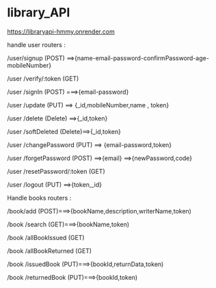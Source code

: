 # library_API

https://libraryapi-hmmy.onrender.com

handle user routers :

/user/signup (POST)  ==>{name-email-password-confirmPassword-age-mobileNumber}

/user /verify/:token  (GET) 

/user /signIn (POST) ===>{email-password}

/user /update  (PUT) ==> {_id,mobileNumber,name , token}

/user /delete  (Delete) ==>{_id,token}

/user /softDeleted  (Delete)==>{_id,token}

/user /changePassword (PUT) ==> {email-password,token}

/user /forgetPassword (POST) ==>{email} ==>{newPassword,code}

/user /resetPassword/:token (GET)

/user /logout (PUT) ==>{token,_id}

Handle books routers :

/book/add  (POST)===>{bookName,description,writerName,token)

/book /search  (GET)===>{bookName,token)

/book /allBookIssued  (GET)  

/book /allBookReturned  (GET)

/book /issuedBook  (PUT)===>{bookId,returnData,token)

/book /returnedBook  (PUT)===>{bookId,token)
